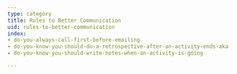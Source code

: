```yaml
---
type: category
title: Rules to Better Communication
uid: rules-to-better-communication
index:
- do-you-always-call-first-before-emailing
- do-you-know-you-should-do-a-retrospective-after-an-activity-ends-aka-feedback
- do-you-know-you-should-write-notes-when-an-activity-is-going

---
```

<p>​​<br></p>


